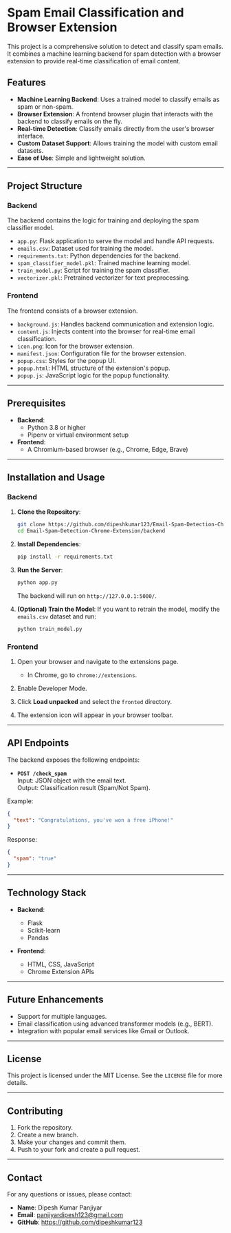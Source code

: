 # Spam Email Classification and Browser Extension

This project is a comprehensive solution to detect and classify spam emails. It combines a machine learning backend for spam detection with a browser extension to provide real-time classification of email content. 

## Features

- **Machine Learning Backend**: Uses a trained model to classify emails as spam or non-spam.
- **Browser Extension**: A frontend browser plugin that interacts with the backend to classify emails on the fly.
- **Real-time Detection**: Classify emails directly from the user's browser interface.
- **Custom Dataset Support**: Allows training the model with custom email datasets.
- **Ease of Use**: Simple and lightweight solution.

---

## Project Structure

### Backend
The backend contains the logic for training and deploying the spam classifier model.
- `app.py`: Flask application to serve the model and handle API requests.
- `emails.csv`: Dataset used for training the model.
- `requirements.txt`: Python dependencies for the backend.
- `spam_classifier_model.pkl`: Trained machine learning model.
- `train_model.py`: Script for training the spam classifier.
- `vectorizer.pkl`: Pretrained vectorizer for text preprocessing.

### Frontend
The frontend consists of a browser extension.
- `background.js`: Handles backend communication and extension logic.
- `content.js`: Injects content into the browser for real-time email classification.
- `icon.png`: Icon for the browser extension.
- `manifest.json`: Configuration file for the browser extension.
- `popup.css`: Styles for the popup UI.
- `popup.html`: HTML structure of the extension's popup.
- `popup.js`: JavaScript logic for the popup functionality.

---

## Prerequisites

- **Backend**:
  - Python 3.8 or higher
  - Pipenv or virtual environment setup
- **Frontend**:
  - A Chromium-based browser (e.g., Chrome, Edge, Brave)

---

## Installation and Usage

### Backend

1. **Clone the Repository**:
   ```bash
   git clone https://github.com/dipeshkumar123/Email-Spam-Detection-Chrome-Extension.git
   cd Email-Spam-Detection-Chrome-Extension/backend
   ```

2. **Install Dependencies**:
   ```bash
   pip install -r requirements.txt
   ```

3. **Run the Server**:
   ```bash
   python app.py
   ```
   The backend will run on `http://127.0.0.1:5000/`.

4. **(Optional) Train the Model**:
   If you want to retrain the model, modify the `emails.csv` dataset and run:
   ```bash
   python train_model.py
   ```

### Frontend

1. Open your browser and navigate to the extensions page.
   - In Chrome, go to `chrome://extensions`.

2. Enable Developer Mode.

3. Click **Load unpacked** and select the `fronted` directory.

4. The extension icon will appear in your browser toolbar.

---

## API Endpoints

The backend exposes the following endpoints:

- **`POST /check_spam`**  
  Input: JSON object with the email text.  
  Output: Classification result (Spam/Not Spam).

Example:
```json
{
  "text": "Congratulations, you've won a free iPhone!"
}
```

Response:
```json
{
  "spam": "true"
}
```

---

## Technology Stack

- **Backend**:
  - Flask
  - Scikit-learn
  - Pandas

- **Frontend**:
  - HTML, CSS, JavaScript
  - Chrome Extension APIs

---

## Future Enhancements

- Support for multiple languages.
- Email classification using advanced transformer models (e.g., BERT).
- Integration with popular email services like Gmail or Outlook.

---

## License

This project is licensed under the MIT License. See the `LICENSE` file for more details.

---

## Contributing

1. Fork the repository.
2. Create a new branch.
3. Make your changes and commit them.
4. Push to your fork and create a pull request.

---

## Contact

For any questions or issues, please contact:
- **Name**: Dipesh Kumar Panjiyar
- **Email**: panjiyardipesh123@gmail.com
- **GitHub**: https://github.com/dipeshkumar123
